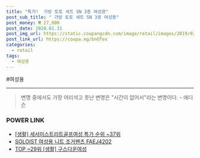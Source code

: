 ```yaml
--- 
title: "특가!  가방 토토 세트 SN 3종 여성용" 
post_sub_title: " 가방 토토 세트 SN 3종 여성용" 
post_money: ₩ 27,000 
post_date: 2020.01.31 
post_img_url: https://static.coupangcdn.com/image/retail/images/2019/02/07/20/4/b33e8800-bae5-4add-aa18-3761a389aa08.jpg 
post_link_url: https://coupa.ng/bnOTex 
categories: 
  - retail 
tags: 
  - 여성용 
--- 
```

  #여성용 
<hr> 

> 변명 중에서도 가장 어리석고 못난 변명은 "시간이 없어서"라는 변명이다. - 에디슨 


### POWER LINK

* <a href="https://blog.naver.com/sakai111/221783778047" target="_blank"> [생활] 세서미스트리트골프여성 특가 순위 ~37위</a>
* <a href="https://blog.naver.com/fasyy4321/221784141189" target="_blank">SOLOIST 여성용 니트 조거팬츠 FAEJ4202</a>
* <a href="https://blog.naver.com/fasyy4321/221776266303" target="_blank"> TOP ~29위 [생활] 구스다운여성</a>

